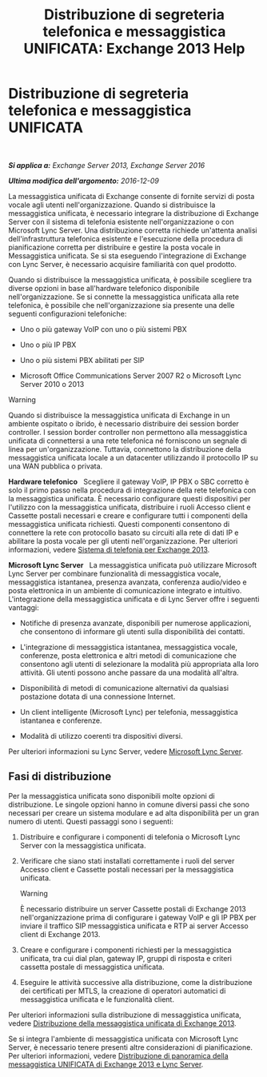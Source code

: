 ﻿---
title: 'Distribuzione di segreteria telefonica e messaggistica UNIFICATA: Exchange 2013 Help'
TOCTitle: Distribuzione di segreteria telefonica e messaggistica UNIFICATA
ms:assetid: 3df61b62-a1e4-41fb-969c-319189ae4e42
ms:mtpsurl: https://technet.microsoft.com/it-it/library/JJ673519(v=EXCHG.150)
ms:contentKeyID: 50480464
ms.date: 05/22/2018
mtps_version: v=EXCHG.150
ms.translationtype: MT
---

# Distribuzione di segreteria telefonica e messaggistica UNIFICATA

 

_**Si applica a:** Exchange Server 2013, Exchange Server 2016_

_**Ultima modifica dell'argomento:** 2016-12-09_

La messaggistica unificata di Exchange consente di fornite servizi di posta vocale agli utenti nell'organizzazione. Quando si distribuisce la messaggistica unificata, è necessario integrare la distribuzione di Exchange Server con il sistema di telefonia esistente nell'organizzazione o con Microsoft Lync Server. Una distribuzione corretta richiede un'attenta analisi dell'infrastruttura telefonica esistente e l'esecuzione della procedura di pianificazione corretta per distribuire e gestire la posta vocale in Messaggistica unificata. Se si sta eseguendo l'integrazione di Exchange con Lync Server, è necessario acquisire familiarità con quel prodotto.

Quando si distribuisce la messaggistica unificata, è possibile scegliere tra diverse opzioni in base all'hardware telefonico disponibile nell'organizzazione. Se si connette la messaggistica unificata alla rete telefonica, è possibile che nell'organizzazione sia presente una delle seguenti configurazioni telefoniche:

  - Uno o più gateway VoIP con uno o più sistemi PBX

  - Uno o più IP PBX

  - Uno o più sistemi PBX abilitati per SIP

  - Microsoft Office Communications Server 2007 R2 o Microsoft Lync Server 2010 o 2013


> [!WARNING]
> Quando si distribuisce la messaggistica unificata di Exchange in un ambiente ospitato o ibrido, è necessario distribuire dei session border controller. I session border controller non permettono alla messaggistica unificata di connettersi a una rete telefonica né forniscono un segnale di linea per un'organizzazione. Tuttavia, connettono la distribuzione della messaggistica unificata locale a un datacenter utilizzando il protocollo IP su una WAN pubblica o privata.



**Hardware telefonico**   Scegliere il gateway VoIP, IP PBX o SBC corretto è solo il primo passo nella procedura di integrazione della rete telefonica con la messaggistica unificata. È necessario configurare questi dispositivi per l'utilizzo con la messaggistica unificata, distribuire i ruoli Accesso client e Cassette postali necessari e creare e configurare tutti i componenti della messaggistica unificata richiesti. Questi componenti consentono di connettere la rete con protocollo basato su circuiti alla rete di dati IP e abilitare la posta vocale per gli utenti nell'organizzazione. Per ulteriori informazioni, vedere [Sistema di telefonia per Exchange 2013](telephony-advisor-for-exchange-2013-exchange-2013-help.md).

**Microsoft Lync Server**   La messaggistica unificata può utilizzare Microsoft Lync Server per combinare funzionalità di messaggistica vocale, messaggistica istantanea, presenza avanzata, conferenza audio/video e posta elettronica in un ambiente di comunicazione integrato e intuitivo. L'integrazione della messaggistica unificata e di Lync Server offre i seguenti vantaggi:

  - Notifiche di presenza avanzate, disponibili per numerose applicazioni, che consentono di informare gli utenti sulla disponibilità dei contatti.

  - L'integrazione di messaggistica istantanea, messaggistica vocale, conferenze, posta elettronica e altri metodi di comunicazione che consentono agli utenti di selezionare la modalità più appropriata alla loro attività. Gli utenti possono anche passare da una modalità all'altra.

  - Disponibilità di metodi di comunicazione alternativi da qualsiasi postazione dotata di una connessione Internet.

  - Un client intelligente (Microsoft Lync) per telefonia, messaggistica istantanea e conferenze.

  - Modalità di utilizzo coerenti tra dispositivi diversi.

Per ulteriori informazioni su Lync Server, vedere [Microsoft Lync Server](https://go.microsoft.com/fwlink/p/?linkid=265752).

## Fasi di distribuzione

Per la messaggistica unificata sono disponibili molte opzioni di distribuzione. Le singole opzioni hanno in comune diversi passi che sono necessari per creare un sistema modulare e ad alta disponibilità per un gran numero di utenti. Questi passaggi sono i seguenti:

1.  Distribuire e configurare i componenti di telefonia o Microsoft Lync Server con la messaggistica unificata.

2.  Verificare che siano stati installati correttamente i ruoli del server Accesso client e Cassette postali necessari per la messaggistica unificata.
    

    > [!WARNING]
    > È necessario distribuire un server Cassette postali di Exchange 2013 nell'organizzazione prima di configurare i gateway VoIP e gli IP PBX per inviare il traffico SIP messaggistica unificata e RTP ai server Accesso client di Exchange 2013.



3.  Creare e configurare i componenti richiesti per la messaggistica unificata, tra cui dial plan, gateway IP, gruppi di risposta e criteri cassetta postale di messaggistica unificata.

4.  Eseguire le attività successive alla distribuzione, come la distribuzione dei certificati per MTLS, la creazione di operatori automatici di messaggistica unificata e le funzionalità client.

Per ulteriori informazioni sulla distribuzione di messaggistica unificata, vedere [Distribuzione della messaggistica unificata di Exchange 2013](deploy-exchange-2013-um-exchange-2013-help.md).

Se si integra l'ambiente di messaggistica unificata con Microsoft Lync Server, è necessario tenere presenti altre considerazioni di pianificazione. Per ulteriori informazioni, vedere [Distribuzione di panoramica della messaggistica UNIFICATA di Exchange 2013 e Lync Server](deploying-exchange-2013-um-and-lync-server-overview-exchange-2013-help.md).

